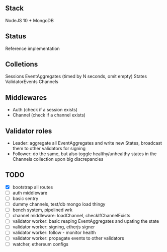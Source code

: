 ## Stack

NodeJS 10 + MongoDB

## Status

Reference implementation

## Colletions

Sessions
EventAggregates (timed by N seconds, omit empty)
States
ValidatorEvents
Channels

## Middlewares

* Auth (check if a session exists)
* Channel (check if a channel exists)

## Validator roles

* Leader: aggregate all EventAggregates and write new States, broadcast them to other validators for signing
* Follower: do the same, but also toggle healthy/unhealthy states in the Channels collection upon big discrepancies


## TODO

- [x] bootstrap all routes
- [ ] auth middleware
- [ ] basic sentry
- [ ] dummy channels, test/db mongo load thingy
- [ ] bench system, pipelined wrk
- [ ] channel middleware: loadChannel, checkIfChannelExists
- [ ] validator worker: basic reaping EventAggregates and upating the state
- [ ] validator worker: signing, etherjs signer
- [ ] validator worker: follow - monitor health
- [ ] validator worker: propagate events to other validators
- [ ] watcher, ethereum configs
